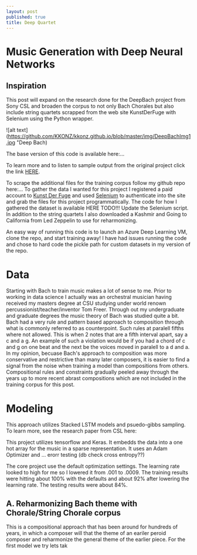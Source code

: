 ```yaml
---
layout: post
published: true
title: Deep Quartet
---
```

# Music Generation with Deep Neural Networks

## Inspiration 






This post will expand on the research done for the DeepBach project from Sony CSL and broaden the corpus to not only Bach Chorales but also include string quartets scrapped from the web site KunstDerFuge with Selenium using the Python wrapper.

![alt text](https://github.com/KKONZ/kkonz.github.io/blob/master/img/DeepBachImg1.jpg "Deep Bach)


The base version of this code is available here:...

To learn more and to listen to sample output from the original project click the link [HERE](http://www.flow-machines.com/deepbach-polyphonic-music-generation-bach-chorales/).


To scrape the additional files for the training corpus follow my github repo here:...
To gather the data I wanted for this project I registered a paid account to [Kunst Der Fuge](http://kunstderfuge.com/) and used [Selenium](http://selenium-python.readthedocs.io/) to authenticate into the site and grab the files for this project programmatically. The code for how I gathered the dataset is available HERE TODO!!! Update the Selenium script. In addition to the string quartets I also downloaded a Kashmir and Going to California from Led Zeppelin to use for reharmonizing.

An easy way of running this code is to launch an Azure Deep Learning VM, clone the repo, and start training away! I have had issues running the code and chose to hard code the pickle path for custom datasets in my version of the repo.

# Data

Starting with Bach to train music makes a lot of sense to me. Prior to working in data science I actually was an orchestral musician having received my masters degree at CSU studying under world renown percussionist/teacher/inventor Tom Freer. Through out my undergraduate and graduate degrees the music theory of Bach was studied quite a bit. Bach had a very rule and pattern based approach to composition through what is commonly referred to as counterpoint. Such rules at paralell fifths where not allowed. This is when 2 notes that are a fifth interval apart, say a c and a g. An example of such a violation would be if you had a chord of c and g on one beat and the next be the voices moved in paralell to a d and a. In my opinion, becuase Bach's approach to composition was more conservative and restrictive than many later composers, it is easier to find a signal from the noise when training a model than compositions from others. Compositional rules and constraints gradually peeled away through the years up to more recent abrast compositions which are not included in the training corpus for this post.

# Modeling 

This approach utilizes Stacked LSTM models and psuedo-gibbs sampling. To learn more, see the research paper from CSL here:

This project utilizes tensorflow and Keras. It embedds the data into a one hot array for the music in a sparse representation. It uses an Adam Optimizer and ... erorr testing (db check cross entropy??)

The core project use the default optimization settings. The learning rate looked to high for me so I lowered it from .001 to .0009. The training results were hitting about 100% with the defaults and about 92% after lowering the learning rate. The testing results were about 84%.

## A. Reharmonizing Bach theme with Chorale/String Chorale corpus

This is a compositional approach that has been around for hundreds of years, in which a composer will that the theme of an eariler peroid composer and reharmonize the general theme of the earlier piece. For the first model we try lets tak
